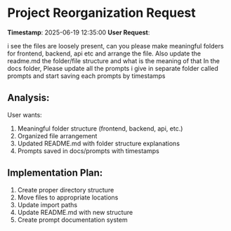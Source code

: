 # Project Reorganization Request
**Timestamp**: 2025-06-19 12:35:00
**User Request**: 

i see the files are loosely present, can you please make meaningful folders for frontend, backend, api etc and arrange the file. 
Also update the readme.md the folder/file structure and what is the meaning of that
In the docs folder, Please update all the prompts i give in separate folder called prompts and start saving each prompts by timestamps

## Analysis:
User wants:
1. Meaningful folder structure (frontend, backend, api, etc.)
2. Organized file arrangement
3. Updated README.md with folder structure explanations
4. Prompts saved in docs/prompts with timestamps

## Implementation Plan:
1. Create proper directory structure
2. Move files to appropriate locations
3. Update import paths
4. Update README.md with new structure
5. Create prompt documentation system